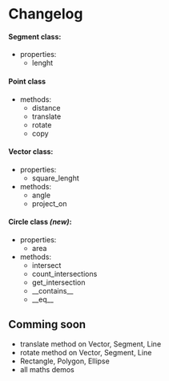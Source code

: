 # Changelog

#### Segment class:
- properties:
    - lenght 

#### Point class
- methods:
    - distance
    - translate
    - rotate
    - copy

#### Vector class:
- properties:
    - square_lenght
- methods:
    - angle
    - project_on

#### Circle class _(new)_:
- properties:
    - area
- methods:
    - intersect
    - count_intersections
    - get_intersection
    - \_\_contains__
    - \_\_eq__

## Comming soon
- translate method on Vector, Segment, Line
- rotate method on Vector, Segment, Line
- Rectangle, Polygon, Ellipse
- all maths demos